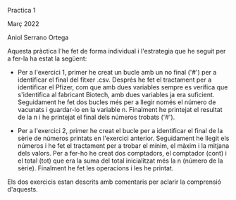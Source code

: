 Practica 1

Març 2022

Aniol Serrano Ortega

Aquesta pràctica l'he fet de forma individual i l'estrategia que he seguit per a fer-la ha estat la següent:

- Per a l'exercici 1, primer he creat un bucle amb un no final ('#') per a 	identificar el final del fitxer .csv. Després he fet el tractament per a identificar el Pfizer, com que amb dues variables sempre es verifica que s'identifica al fabricant Biotech, amb dues variables ja era suficient. Seguidament he fet dos bucles més per a llegir només el número de vacunats i guardar-lo en la variable n. Finalment he printejat el resultat de la n i he printejat el final dels números trobats ('#').

- Per a l'exercici 2, primer he creat el bucle per a identificar el final de la sèrie de números printats en l'exercici anterior. Seguidament he llegit els números i he fet el tractament per a trobar el mínim, el màxim i la mitjana dels valors. Per a fer-ho he creat dos comptadors, el comptador (cont) i el total (tot) que era la suma del total inicialitzat més la n (número de la sèrie). Finalment he fet les operacions i les he printat.

Els dos exercicis estan descrits amb comentaris per aclarir la comprensió d'aquests.
